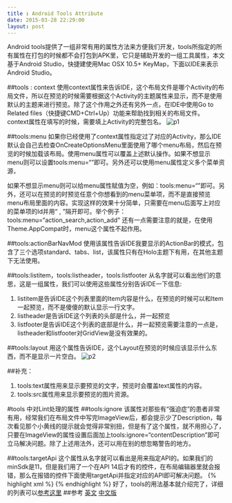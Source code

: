 ```yaml
---
title : Android Tools Attribute
date: 2015-03-28 22:29:00
layout: post
---
```

Android tools提供了一组非常有用的属性方法来方便我们开发，tools所指定的所有属性在打包的时候都不会打包到APK里，它只是辅助开发的一组工具属性，本文基于Android Studio，快捷建使用Mac OSX 10.5+ KeyMap，下面以IDE来表示Android Studio。

##tools : context
使用context属性来告诉IDE，这个布局文件是哪个Activity的布局文件，所以在预览的时候需要根据这个Activity的主题属性来显示，而不是使用默认的主题来进行预览。除了这个作用之外还有另外一点，在IDE中使用Go to Related files（快捷键CMD+Ctrl+Up）功能来帮助找到相关的布局文件。context属性在填写的时候，需要填上Activity的完整包名。
![p1](http://blog.tedyin.me/images/tools_1.png)

##tools:menu
如果你已经使用了context属性指定过了对应的Activity，那么IDE默认会自己去检查OnCreateOptionsMenu里面使用了哪个menu布局，然后在预览的时候加载该布局。使用menu属性可以覆盖上述默认操作。如果不想显示menu则可以设置tools:menu=“”即可。另外还可以使用menu属性定义多个菜单资源，

如果不想显示menu则可以给menu属性赋值为空，例如：tools:menu=“”即可。另外，还可以在预览的时预览任意个你想看到的menu菜单项，而不是直接预览menu布局里面的内容。实现这样的效果十分简单，只需要在menu后面写上对应的菜单项的Id并用“ , ”隔开即可。举个例子：
tools:menu=“action_search,action_add"
还有一点需要注意的就是，在使用Theme.AppCompat时，menu这个属性不起作用。

##tools:actionBarNavMod
使用该属性告诉IDE我要显示的ActionBar的模式，包含了三个选项standard、tabs、list，该属性只有在Holo主题下有用，在其他主题下无法使用。

##tools:listitem，tools:listheader，tools:listfooter
从名字就可以看出他们的意思，这是一组属性，我们可以使用这些属性分别告诉IDE一下信息:

1. listitem是告诉IDE这个列表里面的Item内容是什么，在预览的时候可以和Item一起预览，而不是傻傻的默认显示一行文字。
2. listheader是告诉IDE这个列表的头部是什么，并一起预览
3. listfooter是告诉IDE这个列表的底部是什么，并一起预览需要注意的一点是，listheader和listfooter对GridView是没有效果的。

##tools:layout
用这个属性告诉IDE，这个Layout在预览的时候应该显示什么东西，而不是显示一片空白。
![p2](http://blog.tedyin.me/images/tools_2.png)

##补充：
1. tools:text属性用来显示要预览的文字，预览时会覆盖text属性的内容。
2. tools:src属性用来显示要预览的图片资源。

#tools 中对Lint处理的属性
##tools:ignore
该属性对那些有“强迫症”的患者非常有用，经常我们在布局文件中写完ImageView后，都会提示少了Description，每次看见那个小黄线的提示就会觉得非常别扭，但是有了这个属性，就不用担心了，只要在ImageView的属性设置后面加上tools:ignore=“contentDescription”即可立马解决问题。除了上述用法外，还可以用在别的想忽略警告的地方。

##tools:targetApi
这个属性从名字就可以看出是用来指定API的。如果我们的minSdk是11，但是我们用了一个在API 14后才有的控件，在布局编辑器里就会报错，那么在报错的控件下面使用targetApi并指定对应的API即可解决问题。
{% highlight xml %}
<ripple xmlns:android="http://schemas.android.com/apk/res/android"
android:color="@color/accent_color"
tools:targetApi="LOLLIPOP" />
{% endhighlight %}
好了，tools的用法基本就介绍完了，详细的列表可以[参考这里](http://tools.android.com/tech-docs/tools-attributes)
##参考
[英文](https://medium.com/sebs-top-tips/tools-of-the-trade-part-2-b91271892d10)
[中文版](http://www.jcodecraeer.com/a/anzhuokaifa/androidkaifa/2015/0309/2567.html)

